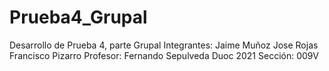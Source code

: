 # Prueba4_Grupal
Desarrollo de Prueba 4, parte Grupal
Integrantes:
Jaime Muñoz
Jose Rojas
Francisco Pizarro
Profesor: Fernando Sepulveda
Duoc 2021
Sección: 009V
